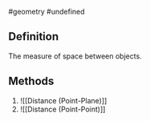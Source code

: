 #geometry 
#undefined 
## Definition
The measure of space between objects.
## Methods
1. ![[Distance (Point-Plane)]]
2. ![[Distance (Point-Point)]]